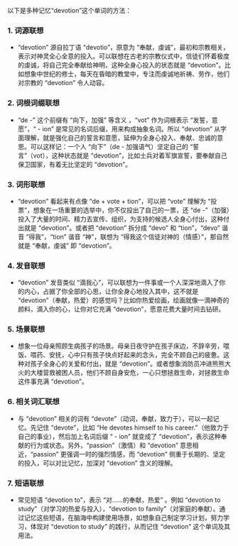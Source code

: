 以下是多种记忆“devotion”这个单词的方法：

### 1. 词源联想
 - “devotion” 源自拉丁语 “devotio”，原意为 “奉献，虔诚”，最初和宗教相关，表示对神灵全心全意的投入。可以联想在古老的宗教仪式中，信徒们怀着极度的虔诚，将自己完全奉献给神明，这种全身心投入的状态就是 “devotion”。比如想象中世纪的修士，每天在昏暗的教堂中，专注而虔诚地祈祷、劳作，他们对宗教的 “devotion” 令人动容。

### 2. 词根词缀联想
 - “de -” 这个前缀有 “向下，加强” 等含义 ，“vot” 作为词根表示 “发誓，意愿”，“ - ion” 是常见的名词后缀，用来构成抽象名词。所以 “devotion” 从字面理解，就是强化自己的誓言和意愿，延伸为全身心投入、奉献、忠诚的意思。可以这样记：一个人 “向下”（de - 加强语气）坚定自己的 “誓言”（vot），这种状态就是 “devotion”，比如士兵对着军旗宣誓，要奉献自己保卫国家，有着无比坚定的 “devotion”。

### 3. 词形联想
 - “devotion” 看起来有点像 “de + vote + tion”，可以把 “vote” 理解为 “投票”，想象在一场重要的选举中，你不仅投出了自己的一票，还 “de -”（加强）投入了大量的时间、精力去宣传、组织，为支持的候选人全身心付出，这种付出就是 “devotion”。或者把 “devotion” 拆分成 “devo” 和 “tion”，“devo” 谐音 “得我”，“tion” 谐音 “神”，联想为 “得我这个信徒对神的（情感）”，那自然就是 “奉献，虔诚” 即 “devotion”。

### 4. 发音联想
 - “devotion” 发音类似 “滴我心”，可以联想为一件事或一个人深深地滴入了你的内心，占据了你全部的心思，让你全身心地投入其中，这不就是 “devotion”（奉献，热爱）的感觉吗？比如你热爱绘画，绘画就像一滴神奇的颜料，滴入你的心，让你对它充满 “devotion”，愿意花费大量时间去钻研。

### 5. 场景联想
 - 想象一位母亲照顾生病孩子的场景。母亲日夜守护在孩子床边，不辞辛劳，喂饭、喂药、安抚，心中只有孩子快点好起来的念头，完全不顾自己的疲惫。这种对孩子全身心的关爱和付出，就是 “devotion”。或者想象消防员冲进熊熊大火的大楼营救被困人员，他们不顾自身安危，一心只想拯救生命，对拯救生命这件事充满 “devotion”。

### 6. 相关词汇联想
 - 与 “devotion” 相关的词有 “devote”（动词，奉献，致力于），可以一起记忆。先记住 “devote”，比如 “He devotes himself to his career.”（他致力于自己的事业），然后加上名词后缀 “ - ion” 就变成了 “devotion”，表示这种奉献的行为或状态。另外，“passion”（激情）和 “devotion” 意思相近，“passion” 更强调一时的强烈情感，而 “devotion” 侧重于长期的、坚定的投入，可以对比记忆，加深对 “devotion” 含义的理解。

### 7. 短语联想
 - 常见短语 “devotion to”，表示 “对……的奉献，热爱” 。例如 “devotion to study”（对学习的热爱与投入），“devotion to family”（对家庭的奉献）。通过记忆这些短语，在脑海中构建使用场景，如想象自己制定学习计划，努力学习，体现对 “devotion to study” 的践行，从而记住 “devotion” 这个单词及其用法。 